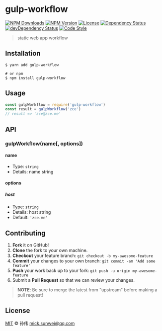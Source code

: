 # gulp-workflow

[![NPM Downloads][downloads-image]][downloads-url]
[![NPM Version][version-image]][version-url]
[![License][license-image]][license-url]
[![Dependency Status][dependency-image]][dependency-url]
[![devDependency Status][devdependency-image]][devdependency-url]
[![Code Style][style-image]][style-url]

> static web app workflow

## Installation

```shell
$ yarn add gulp-workflow

# or npm
$ npm install gulp-workflow
```

## Usage

<!-- TODO: Introduction of API use -->

```javascript
const gulpWorkflow = require('gulp-workflow')
const result = gulpWorkflow('zce')
// result => 'zce@zce.me'
```

## API

<!-- TODO: Introduction of API -->

### gulpWorkflow(name[, options])

#### name

- Type: `string`
- Details: name string

#### options

##### host

- Type: `string`
- Details: host string
- Default: `'zce.me'`

## Contributing

1. **Fork** it on GitHub!
2. **Clone** the fork to your own machine.
3. **Checkout** your feature branch: `git checkout -b my-awesome-feature`
4. **Commit** your changes to your own branch: `git commit -am 'Add some feature'`
5. **Push** your work back up to your fork: `git push -u origin my-awesome-feature`
6. Submit a **Pull Request** so that we can review your changes.

> **NOTE**: Be sure to merge the latest from "upstream" before making a pull request!

## License

[MIT](LICENSE) &copy; 孙伟 <mick.sunwei@qq.com>



[downloads-image]: https://img.shields.io/npm/dm/gulp-workflow.svg
[downloads-url]: https://npmjs.org/package/gulp-workflow
[version-image]: https://img.shields.io/npm/v/gulp-workflow.svg
[version-url]: https://npmjs.org/package/gulp-workflow
[license-image]: https://img.shields.io/github/license/zce/gulp-workflow.svg
[license-url]: https://github.com/zce/gulp-workflow/blob/master/LICENSE
[dependency-image]: https://img.shields.io/david/zce/gulp-workflow.svg
[dependency-url]: https://david-dm.org/zce/gulp-workflow
[devdependency-image]: https://img.shields.io/david/dev/zce/gulp-workflow.svg
[devdependency-url]: https://david-dm.org/zce/gulp-workflow?type=dev
[style-image]: https://img.shields.io/badge/code_style-standard-brightgreen.svg
[style-url]: https://standardjs.com
